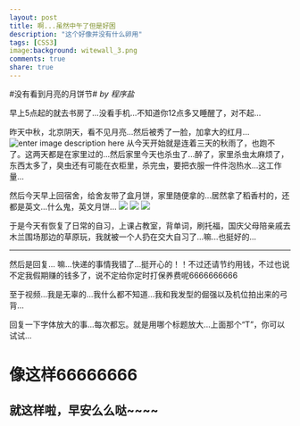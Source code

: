 ```yaml
---
layout: post
title: 啊...虽然中午了但是好困
description: "这个好像并没有什么卵用"
tags: [CSS3]
image:background: witewall_3.png
comments: true
share: true
---
```

#没有看到月亮的月饼节#
*by 程序盐*

早上5点起的就去书房了...没看手机...不知道你12点多又睡醒了，对不起...

昨天中秋，北京阴天，看不见月亮...然后被秀了一脸，加拿大的红月...
![enter image description here](http://i.imgur.com/OWvknTq.jpg)
从今天开始就是连着三天的秋雨了，也跑不了。这两天都是在家里过的...然后家里今天也杀虫了...醉了，家里杀虫太麻烦了，东西太多了，臭虫还有可能在衣柜里，杀完虫，要把衣服一件件泡热水...这工作量...

然后今天早上回宿舍，给舍友带了盒月饼，家里随便拿的...居然拿了稻香村的，还都是英文...什么鬼，英文月饼...
![](http://i.imgur.com/xug3BNT.jpg)
![](http://i.imgur.com/dXsoghX.jpg)
![](http://i.imgur.com/DxIOZNX.jpg)

于是今天有恢复了日常的自习，上课占教室，背单词，刷托福，国庆父母陪亲戚去木兰围场那边的草原玩，我就被一个人扔在交大自习了...嘛...也挺好的...


----------


然后是回复...
嘛...快递的事情我错了...挺开心的！！不过还请节约用钱，不过也说不定我假期赚的钱多了，说不定给你定时打保养费呢6666666666

至于视频...我是无辜的...我什么都不知道...我和我发型的倔强以及机位拍出来的弓背...

回复一下字体放大的事...每次都忘。就是用哪个标题放大...上面那个“T”，你可以试试...

像这样66666666
===


就这样啦，早安么么哒~~~~
--------------